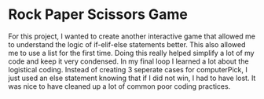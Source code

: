 # Rock Paper Scissors Game
For this project, I wanted to create another interactive game that allowed me to understand the logic of if-elif-else statements better.
This also allowed me to use a list for the first time. Doing this really helped simplify a lot of my code and keep it very condensed. 
In my final loop I learned a lot about the logistical coding. Instead of creating 3 seperate cases for computerPick, I just used an else statement knowing that if I did not win, I had to have lost. It was nice to have cleaned up a lot of common poor coding practices.
